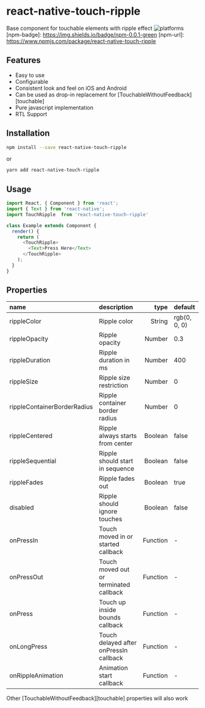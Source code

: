 # react-native-touch-ripple
Base component for touchable elements with ripple effect
![platforms](https://img.shields.io/badge/platforms-Android%20|%20iOS-brightgreen.svg)
[npm-badge]: https://img.shields.io/badge/npm-0.0.1-green
[npm-url]: https://www.npmjs.com/package/react-native-touch-ripple




## Features

* Easy to use
* Configurable
* Consistent look and feel on iOS and Android
* Can be used as drop-in replacement for [TouchableWithoutFeedback][touchable]
* Pure javascript implementation
* RTL Support

## Installation

```bash
npm install --save react-native-touch-ripple
```
or
```bash
yarn add react-native-touch-ripple
```

## Usage

```javascript
import React, { Component } from 'react';
import { Text } from 'react-native';
import TouchRipple  from 'react-native-touch-ripple'

class Example extends Component {
  render() {
    return (
      <TouchRipple>
        <Text>Press Here</Text>
      </TouchRipple>
    );
  }
}
```

## Properties

 name                        | description                            | type     | default
:--------------------------- |:-------------------------------------- | --------:|:------------
 rippleColor                 | Ripple color                           |   String | rgb(0, 0, 0)
 rippleOpacity               | Ripple opacity                         |   Number | 0.3
 rippleDuration              | Ripple duration in ms                  |   Number | 400
 rippleSize                  | Ripple size restriction                |   Number | 0
 rippleContainerBorderRadius | Ripple container border radius         |   Number | 0
 rippleCentered              | Ripple always starts from center       |  Boolean | false
 rippleSequential            | Ripple should start in sequence        |  Boolean | false
 rippleFades                 | Ripple fades out                       |  Boolean | true
 disabled                    | Ripple should ignore touches           |  Boolean | false
 onPressIn                   | Touch moved in or started callback     | Function | -
 onPressOut                  | Touch moved out or terminated callback | Function | -
 onPress                     | Touch up inside bounds callback        | Function | -
 onLongPress                 | Touch delayed after onPressIn callback | Function | -
 onRippleAnimation           | Animation start callback               | Function | -

Other [TouchableWithoutFeedback][touchable] properties will also work


